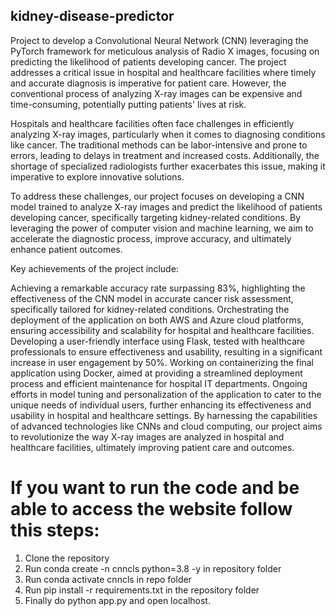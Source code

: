 ## kidney-disease-predictor

Project to develop a Convolutional Neural Network (CNN) leveraging the PyTorch framework for meticulous analysis of Radio X images, focusing on predicting the likelihood of patients developing cancer. The project addresses a critical issue in hospital and healthcare facilities where timely and accurate diagnosis is imperative for patient care. However, the conventional process of analyzing X-ray images can be expensive and time-consuming, potentially putting patients' lives at risk.

Hospitals and healthcare facilities often face challenges in efficiently analyzing X-ray images, particularly when it comes to diagnosing conditions like cancer. The traditional methods can be labor-intensive and prone to errors, leading to delays in treatment and increased costs. Additionally, the shortage of specialized radiologists further exacerbates this issue, making it imperative to explore innovative solutions.

To address these challenges, our project focuses on developing a CNN model trained to analyze X-ray images and predict the likelihood of patients developing cancer, specifically targeting kidney-related conditions. By leveraging the power of computer vision and machine learning, we aim to accelerate the diagnostic process, improve accuracy, and ultimately enhance patient outcomes.

Key achievements of the project include:

Achieving a remarkable accuracy rate surpassing 83%, highlighting the effectiveness of the CNN model in accurate cancer risk assessment, specifically tailored for kidney-related conditions.
Orchestrating the deployment of the application on both AWS and Azure cloud platforms, ensuring accessibility and scalability for hospital and healthcare facilities.
Developing a user-friendly interface using Flask, tested with healthcare professionals to ensure effectiveness and usability, resulting in a significant increase in user engagement by 50%.
Working on containerizing the final application using Docker, aimed at providing a streamlined deployment process and efficient maintenance for hospital IT departments.
Ongoing efforts in model tuning and personalization of the application to cater to the unique needs of individual users, further enhancing its effectiveness and usability in hospital and healthcare settings.
By harnessing the capabilities of advanced technologies like CNNs and cloud computing, our project aims to revolutionize the way X-ray images are analyzed in hospital and healthcare facilities, ultimately improving patient care and outcomes.

# If you want to run the code and be able to access the website follow this steps:

1. Clone the repository
2. Run conda create -n cnncls python=3.8 -y in repository folder
3. Run conda activate cnncls in repo folder
4. Run pip install -r requirements.txt in the repository folder
5.  Finally do python app.py and open localhost. 

